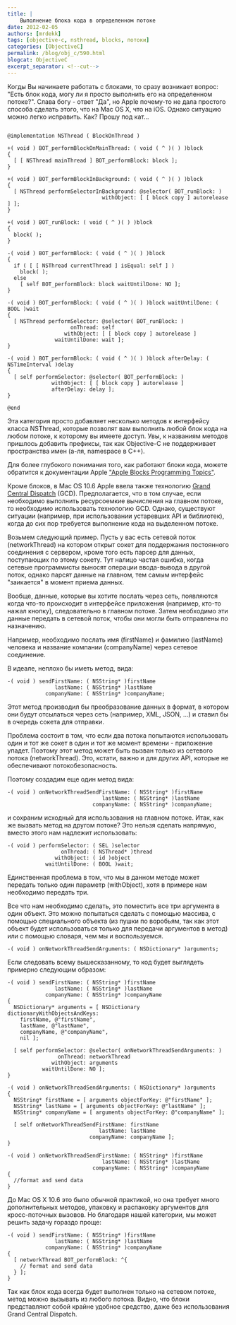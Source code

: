 ```yaml
---
title: |
    Выполнение блока кода в определенном потоке
date: 2012-02-05
authors: [mrdekk]
tags: [objective-c, nsthread, blocks, потоки]
categories: [ObjectiveC]
permalink: /blog/obj_c/590.html
blogcat: ObjectiveC
excerpt_separator: <!--cut-->
---
```


Когды Вы начинаете работать с блоками, то сразу возникает вопрос: "Есть блок кода, могу ли я просто выполнить его на определенном потоке?". Слава богу - ответ "Да", но Apple почему-то не дала простого способа сделать этого, что на Mac OS X, что на iOS. Однако ситуацию можно легко исправить. Как? Прошу под кат...


<!--cut-->



```

@implementation NSThread ( BlockOnThread )
 
+( void ) BOT_performBlockOnMainThread: ( void ( ^ )( ) )block
{
  [ [ NSThread mainThread ] BOT_performBlock: block ];
}
 
+( void ) BOT_performBlockInBackground: ( void ( ^ )( ) )block
{
  [ NSThread performSelectorInBackground: @selector( BOT_runBlock: )
                              withObject: [ [ block copy ] autorelease ] ];
}
 
+( void ) BOT_runBlock: ( void ( ^ )( ) )block
{
  block( );
}
 
-( void ) BOT_performBlock: ( void ( ^ )( ) )block
{
  if ( [ [ NSThread currentThread ] isEqual: self ] )
    block( );
  else
    [ self BOT_performBlock: block waitUntilDone: NO ];
}

-( void ) BOT_performBlock: ( void ( ^ )( ) )block waitUntilDone: ( BOOL )wait
{
  [ NSThread performSelector: @selector( BOT_runBlock: )
                    onThread: self
                  withObject: [ [ block copy ] autorelease ]
               waitUntilDone: wait ];
}
 
-( void ) BOT_performBlock: ( void ( ^ )( ) )block afterDelay: ( NSTimeInterval )delay
{
  [ self performSelector: @selector( BOT_performBlock: ) 
              withObject: [ [ block copy ] autorelease ] 
              afterDelay: delay ];
}
 
@end
```


Эта категория просто добавляет несколько методов к интерфейсу класса NSThread, которые позволят вам выполнить любой блок кода на любом потоке, к которому вы имеете доступ. Увы, к названиям методов пришлось добавить префиксы, так как Objective-C не поддерживает пространства имен (а-ля, namespace в C++). 

Для более глубокого понимания того, как работают блоки кода, можете обратится к документации Apple ["Apple Blocks Programming Topics"](http://developer.apple.com/library/ios/#documentation/cocoa/Conceptual/Blocks/Articles/00_Introduction.html).

Кроме блоков, в Mac OS 10.6 Apple ввела также технологию [Grand Central Dispatch](http://developer.apple.com/technologies/mac/snowleopard/gcd.html) (GCD). Предполагается, что в том случае, если необходимо выполнить ресурсоемкие вычисления на главном потоке, то необходимо использовать технологию GCD. Однако, существуют ситуации (например, при использовании устаревших API и библиотек), когда до сих пор требуется выполнение кода на выделенном потоке.

Возьмем следующий пример. Пусть у вас есть сетевой поток (networkThread) на котором открыт сокет для поддержания постоянного соединения с сервером, кроме того есть парсер для данных, поступающих по этому сокету. Тут налицо частая ошибка, когда сетевые программисты выносят операции ввода-вывода в другой поток, однако парсят данные на главном, тем самым интерфейс "заикается" в момент приема данных. 

Вообще, данные, которые вы хотите послать через сеть, появляются когда что-то происходит в интерфейсе приложения (например, кто-то нажал кнопку), следовательно в главном потоке. Затем необходимо эти данные передать в сетевой поток, чтобы они могли быть отправлены по назначению.

Например, необходимо послать имя (firstName) и фамилию (lastName) человека и название компании (companyName) через сетевое соединение.

В идеале, неплохо бы иметь метод, вида:


```
-( void ) sendFirstName: ( NSString* )firstName
               lastName: ( NSString* )lastName
            companyName: ( NSString* )companyName;
```


Этот метод производил бы преобразование данных в формат, в котором они будут отсылаться через сеть (например, XML, JSON, ...) и ставил бы в очередь сокета для отправки.

Проблема состоит в том, что если два потока попытаются использовать один и тот же сокет в один и тот же момент времени - приложение упадет. Поэтому этот метод может быть вызван только из сетевого потока (networkThread). Это, кстати, важно и для других API, которые не обеспечивают потокобезопасность.

Поэтому создадим еще один метод вида:


```
-( void ) onNetworkThreadSendFirstName: ( NSString* )firstName
                              lastName: ( NSString* )lastName
                           companyName: ( NSString* )companyName;
```


и сохраним исходный для использования на главном потоке. Итак, как же вызвать метод на другом потоке? Это нельзя сделать напрямую, вместо этого нам надлежит использовать:


```
-( void ) performSelector: ( SEL )selector
                 onThread: ( NSThread* )thread
               withObject: ( id )object
            waitUntilDone: ( BOOL )wait;
```


Единственная проблема в том, что мы в данном методе может передать только один параметр (withObject), хотя в примере нам необходимо передать три.

Все что нам необходимо сделать, это поместить все три аргумента в один объект. Это можно попытаться сделать с помощью массива, с помощью специального объекта (из пушки по воробьям, так как этот объект будет использоваться только для передачи аргументов в метод) или с помощью словаря, чем мы и воспользуемся.


```
-( void ) onNetworkThreadSendArguments: ( NSDictionary* )arguments;
```


Если следовать всему вышесказанному, то код будет выглядеть примерно следующим образом:


```
-( void ) sendFirstName: ( NSString* )firstName 
               lastName: ( NSString* )lastName 
            companyName: ( NSString* )companyName
{
  NSDictionary* arguments = [ NSDictionary dictionaryWithObjectsAndKeys:
    firstName, @"firstName",
    lastName, @"lastName",
    companyName, @"companyName",
    nil ];
 
  [ self performSelector: @selector( onNetworkThreadSendArguments: ) 
                onThread: networkThread 
              withObject: arguments 
           waitUntilDone: NO ];
}
 
-( void ) onNetworkThreadSendArguments: ( NSDictionary* )arguments
{
  NSString* firstName = [ arguments objectForKey: @"firstName" ];
  NSString* lastName = [ arguments objectForKey: @"lastName" ];
  NSString* companyName = [ arguments objectForKey: @"companyName" ];
 
  [ self onNetworkThreadSendFirstName: firstName
                             lastName: lastName
                          companyName: companyName ];
}
 
-( void ) onNetworkThreadSendFirstName: ( NSString* )firstName 
                              lastName: ( NSString* )lastName 
                           companyName: ( NSString* )companyName
{
  //format and send data
}
```


До Mac OS X 10.6 это было обычной практикой, но она требует много дополнительных методов, упаковку и распаковку аргументов для кросс-поточных вызовов. Но благодаря нашей категории, мы может решить задачу гораздо проще:


```
-( void ) sendFirstName: ( NSString* )firstName
               lastName: ( NSString* )lastName
            companyName: ( NSString* )companyName
{
  [ networkThread BOT_performBlock: ^{
    // format and send data
  } ];
}
```


Так как блок кода всегда будет выполнен только на сетевом потоке, метод можно вызывать из любого потока. Видно, что блоки представляют собой крайне удобное средство, даже без использования Grand Central Dispatch.
